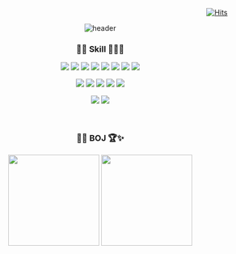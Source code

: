 <div align="center">
<div align="right">
  
  [![Hits](https://hits.seeyoufarm.com/api/count/incr/badge.svg?url=https%3A%2F%2Fgithub.com%2Fparkdoyun%2F&count_bg=%23B86AFF&title_bg=%23888888&icon=&icon_color=%23E7E7E7&title=today&edge_flat=false)](https://hits.seeyoufarm.com)
  
</div>
  
  ![header](https://capsule-render.vercel.app/api?type=soft&color=gradient&customColorList=10,8,2,7,30&height=80&section=header&text=🖤👾%20PARKDOYUN%20🤖🤍%20&render&fontSize=30&animation=twinkling&fontColor=EE82EE&reversal=true&stroke=40E0D0&strokeWidth=1.5)

</p>

<div align="center">
<h3>🐱‍🐉 Skill 👀👻💙</h3> 
<p>
  <img src="https://img.shields.io/badge/C-E4405F?style=plastic&logo=C&logoColor=A8B9CC"/>
  <img src="https://img.shields.io/badge/C++-brightgreen?style=plastic&logo=Cplusplus&logoColor=00599C"/>
  <img src="https://img.shields.io/badge/Java-9cf?style=plastic&logo=CoffeeScript&logoColor=00599C"/>
  <img src="https://img.shields.io/badge/JavaScript-gray?style=plastic&logo=JavaScript&logoColor=F7DF1E"/>
  <img src="https://img.shields.io/badge/Python-F4B728?style=plastic&logo=Python&logoColor=3776AB"/>
  <img src="https://img.shields.io/badge/HTML5-white?style=plastic&logo=HTML5&logoColor=E34F26"/>
  <img src="https://img.shields.io/badge/PHP-lime?style=plastic&logo=PHP&logoColor=777BB4"/>
  <img src="https://img.shields.io/badge/CSS3-F43059?style=plastic&logo=CSS3&logoColor=1572B6"/>
  </p>
  <p>
  <img src="https://img.shields.io/badge/MySQL-030303?style=plastic&logo=MySQL&logoColor=4479A1"/>
  <img src="https://img.shields.io/badge/PostgreSQL-EA4AAA?style=plastic&logo=PostgreSQL&logoColor=4169E1"/>
  <img src="https://img.shields.io/badge/Firebase-F16728?style=plastic&logo=Firebase&logoColor=FFCA28"/>
  <img src="https://img.shields.io/badge/Amazon AWS-783CBD?style=plastic&logo=Amazon AWS&logoColor=232F3E"/>
  <img src="https://img.shields.io/badge/GitHub-9B9B9B?style=plastic&logo=GitHub&logoColor=181717"/>
  </p>
  <p>
  <img src="https://img.shields.io/badge/Arduino-skyblue?style=plastic&logo=Arduino&logoColor=00979D"/>
  <img src="https://img.shields.io/badge/Raspberry Pi-00B265?style=plastic&logo=Raspberry Pi&logoColor=A22846"/>
  </p>
</div>
<br>
<div align="center">
  <h3> 🐱‍💻 BOJ 🏆✨</h3>
  </div>
  
<p>
  <img height="180em" src="http://mazassumnida.wtf/api/v2/generate_badge?boj=ehdqkd31">

  <img height="180em" src="https://github-readme-stats.vercel.app/api/top-langs/?username=parkdoyun&theme=jolly&exclude_repo=google_colab&layout=compact">

</p>
